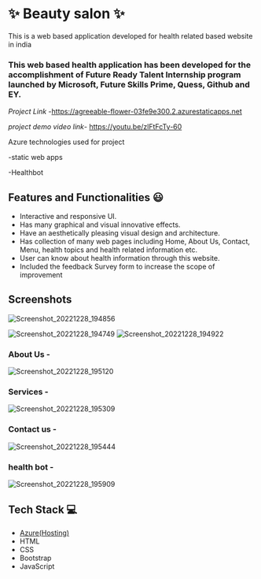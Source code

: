 
# ✨ Beauty salon  ✨

This is a web based application developed for health related based website in india

### This web based health application has been developed for the accomplishment of Future Ready Talent Internship program launched by Microsoft, Future Skills Prime, Quess, Github and EY.


*Project Link* -https://agreeable-flower-03fe9e300.2.azurestaticapps.net

*project demo video link*- https://youtu.be/zlFtFcTy-60



Azure technologies used for project

-static web apps

-Healthbot

## Features and Functionalities 😃

- Interactive and responsive UI.
- Has many graphical and visual innovative effects.
- Have an aesthetically pleasing visual design and architecture.
- Has collection of many web pages including Home, About Us, Contact, Menu, health topics and health related information etc.
- User can know about health information through this website.
- Included the feedback Survey form to increase the scope of improvement 

## Screenshots

![Screenshot_20221228_194856](https://user-images.githubusercontent.com/118967277/209825880-ba860aca-4002-45a7-8092-d2af0f591b29.png)

![Screenshot_20221228_194749](https://user-images.githubusercontent.com/118967277/209825868-5f0f0b0b-c796-43f8-a97e-75d5d36fecc2.png)
![Screenshot_20221228_194922](https://user-images.githubusercontent.com/118967277/209825904-9a9e4681-8564-4713-8ce7-523fd0b6b8a3.png)

### About Us -



![Screenshot_20221228_195120](https://user-images.githubusercontent.com/118967277/209826019-b832e120-0cf1-4933-a2b4-676c856c90e2.png)

### Services -


![Screenshot_20221228_195309](https://user-images.githubusercontent.com/118967277/209826230-1669c3d2-299a-4cc5-a627-d8802a2fcbb4.png)

### Contact us -


![Screenshot_20221228_195444](https://user-images.githubusercontent.com/118967277/209826447-5efc0d3b-f4d3-4c89-a39d-cd533301653e.png)

### health bot -


![Screenshot_20221228_195909](https://user-images.githubusercontent.com/118967277/209827053-1ee0ff91-1411-42cb-a7f5-65c1c709bdf5.png)






## Tech Stack 💻

- [Azure(Hosting)](https://azure.microsoft.com/en-in/features/azure-portal/)
- HTML
- CSS
- Bootstrap
- JavaScript

